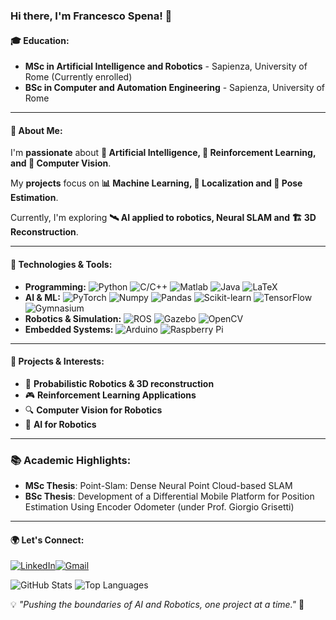 ### Hi there, I'm Francesco Spena! 👋

#### 🎓 Education:
- **MSc in Artificial Intelligence and Robotics** - Sapienza, University of Rome (Currently enrolled)
- **BSc in Computer and Automation Engineering** - Sapienza, University of Rome

---
#### 🚀 About Me:
I'm **passionate** about **🤖 Artificial Intelligence, 🧠 Reinforcement Learning, and 📡 Computer Vision**. 

My **projects** focus on **📊 Machine Learning, 📍 Localization and 📸 Pose Estimation**. 

Currently, I'm exploring **🛰️ AI applied to robotics, Neural SLAM and 🏗️ 3D Reconstruction**.

---
#### 🔧 Technologies & Tools:
- **Programming:** ![Python](https://img.shields.io/badge/Python-3776AB?logo=python&logoColor=white) ![C/C++](https://img.shields.io/badge/C%2FC%2B%2B-00599C?logo=c%2B%2B&logoColor=white) ![Matlab](https://img.shields.io/badge/Matlab-0076A8?logo=mathworks&logoColor=white) ![Java](https://img.shields.io/badge/Java-ED8B00?logo=openjdk&logoColor=white) ![LaTeX](https://img.shields.io/badge/LaTeX-008080?logo=latex&logoColor=white)
- **AI & ML:** ![PyTorch](https://img.shields.io/badge/PyTorch-EE4C2C?logo=pytorch&logoColor=white) ![Numpy](https://img.shields.io/badge/Numpy-013243?logo=numpy&logoColor=white) ![Pandas](https://img.shields.io/badge/Pandas-150458?logo=pandas&logoColor=white) ![Scikit-learn](https://img.shields.io/badge/Scikit--learn-F7931E?logo=scikit-learn&logoColor=white) ![TensorFlow](https://img.shields.io/badge/TensorFlow-FF6F00?logo=tensorflow&logoColor=white) ![Gymnasium](https://img.shields.io/badge/Gymnasium-0081A7?logo=openai&logoColor=white) 
- **Robotics & Simulation:** ![ROS](https://img.shields.io/badge/ROS-22314E?logo=ros&logoColor=white) ![Gazebo](https://img.shields.io/badge/Gazebo-9F1A1A?logo=gazebo&logoColor=white) ![OpenCV](https://img.shields.io/badge/OpenCV-5C3EE8?logo=opencv&logoColor=white)
- **Embedded Systems:** ![Arduino](https://img.shields.io/badge/Arduino-00979D?logo=arduino&logoColor=white) ![Raspberry Pi](https://img.shields.io/badge/Raspberry%20Pi-A22846?logo=raspberrypi&logoColor=white)

---
#### 📌 Projects & Interests:
- 🤖 **Probabilistic Robotics & 3D reconstruction**
- 🎮 **Reinforcement Learning Applications**
- 🔍 **Computer Vision for Robotics**
- 📡 **AI for Robotics**
---

### 📚 Academic Highlights:
- **MSc Thesis**: Point-Slam: Dense Neural Point Cloud-based SLAM
- **BSc Thesis**: Development of a Differential Mobile Platform for Position Estimation Using Encoder Odometer (under Prof. Giorgio Grisetti)

---

#### 🌍 Let's Connect:
[![LinkedIn](https://img.shields.io/badge/LinkedIn-0077B5?style=flat&logo=linkedin&logoColor=white)](https://www.linkedin.com/in/francesco-spena-97455a2a4/)[![Gmail](https://img.shields.io/badge/Gmail-D14836?style=flat&logo=gmail&logoColor=white)](mailto:francesco.spena4@gmail.com)


![GitHub Stats](https://github-readme-stats.vercel.app/api?username=FrancescoSpena&show_icons=true&theme=radical)
![Top Languages](https://github-readme-stats.vercel.app/api/top-langs/?username=FrancescoSpena&layout=compact&theme=radical)

💡 *"Pushing the boundaries of AI and Robotics, one project at a time."* 🚀
